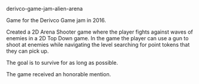 derivco-game-jam-alien-arena

Game for the Derivco Game jam in 2016. 

Created a 2D Arena Shooter game where the player fights against waves of enemies in a 2D Top Down game. 
In the game the player can use a gun to shoot at enemies while navigating the level searching for point tokens that they can pick up. 

The goal is to survive for as long as possible. 

The game received an honorable mention. 
